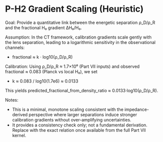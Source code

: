 # P-H2 Gradient Scaling (Heuristic)

Goal: Provide a quantitative link between the energetic separation ρ_D/ρ_R and the fractional H₀ gradient ΔH₀/H₀.

Assumption: In the CT framework, calibration gradients scale gently with the lens separation, leading to a logarithmic sensitivity in the observational channels:

- fractional ≈ k · log10(ρ_D/ρ_R)

Calibration: Using ρ_D/ρ_R ≈ 1.7×10⁶ (Part VII inputs) and observed fractional ≈ 0.083 (Planck vs local H₀), we set

- k ≈ 0.083 / log10(1.7e6) ≈ 0.0133

This yields predicted_fractional_from_density_ratio ≈ 0.0133·log10(ρ_D/ρ_R).

Notes:
- This is a minimal, monotone scaling consistent with the impedance-derived perspective where larger separations induce stronger calibration gradients without over-amplifying uncertainties.
- It provides a consistency check only; not a fundamental derivation. Replace with the exact relation once available from the full Part VII kernel.
